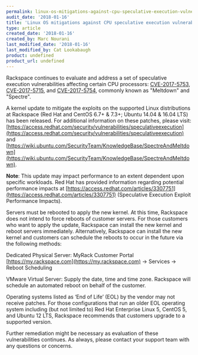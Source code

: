 ```yaml
---
permalink: linux-os-mitigations-against-cpu-speculative-execution-vulnerabilities/
audit_date: '2018-01-16'
title: 'Linux OS mitigations against CPU speculative execution vulnerabilities'
type: article
created_date: '2018-01-16'
created_by: Marc Nourani
last_modified_date: '2018-01-16'
last_modified_by: Cat Lookabaugh
product: undefined
product_url: undefined
---
```


Rackspace continues to evaluate and address a set of speculative execution vulnerabilities affecting certain CPU processors:  [CVE-2017-5753](http://cve.mitre.org/cgi-bin/cvename.cgi?name=CVE-2017-5753), [CVE-2017-5715](http://cve.mitre.org/cgi-bin/cvename.cgi?name=CVE-2017-5715), and [CVE-2017-5754](http://cve.mitre.org/cgi-bin/cvename.cgi?name=CVE-2017-5754), commonly known as "Meltdown" and "Spectre". 

A kernel update to mitigate the exploits on the supported Linux distributions at Rackspace (Red Hat and CentOS 6.7+ & 7.3+; Ubuntu 14.04 & 16.04 LTS) has been released. For additional information on these patches, please visit: [https://access.redhat.com/security/vulnerabilities/speculativeexecution](https://access.redhat.com/security/vulnerabilities/speculativeexecution) and [https://wiki.ubuntu.com/SecurityTeam/KnowledgeBase/SpectreAndMeltdown](https://wiki.ubuntu.com/SecurityTeam/KnowledgeBase/SpectreAndMeltdown).  

**Note**: This update may impact performance to an extent dependent upon specific workloads. Red Hat has provided information regarding potential performance impacts at  [https://access.redhat.com/articles/3307751](https://access.redhat.com/articles/3307751) (Speculative Execution Exploit Performance Impacts). 

Servers must be rebooted to apply the new kernel. At this time, Rackspace does not intend to force reboots of customer servers. For those customers who want to apply the update, Rackspace can install the new kernel and reboot servers immediately. Alternatively, Rackspace can install the new kernel and customers can schedule the reboots to occur in the future via the following methods: 

Dedicated Physical Server: MyRack Customer Portal [https://my.rackspace.com](https://my.rackspace.com) -> Services -> Reboot Scheduling 

VMware Virtual Server: Supply the date, time and time zone. Rackspace will schedule an automated reboot on behalf of the customer. 

Operating systems listed as ‘End of Life’ (EOL) by the vendor may not receive patches. For those configurations that run an older EOL operating system including (but not limited to) Red Hat Enterprise Linux 5, CentOS 5, and Ubuntu 12 LTS, Rackspace recommends that customers upgrade to a supported version. 

Further remediation might be necessary as evaluation of these vulnerabilities continues. As always, please contact your support team with any questions or concerns. 
